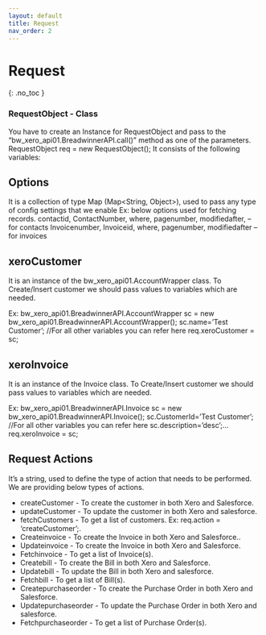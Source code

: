 ```yaml
---
layout: default
title: Request
nav_order: 2
---
```


# Request
{: .no_toc }


### RequestObject - Class
You have to create an Instance for RequestObject and pass to the “bw_xero_api01.BreadwinnerAPI.call()” method as one of the parameters. RequestObject req = new RequestObject(); It consists of the following variables:

## Options 
It is a collection of type Map (Map<String, Object>), used to pass any type of config settings that we enable Ex: below options used for fetching records. contactid, ContactNumber, where, pagenumber, modifiedafter, – for contacts Invoicenumber, Invoiceid, where, pagenumber, modifiedafter – for invoices

## xeroCustomer
It is an instance of the bw_xero_api01.AccountWrapper class. To Create/Insert customer we should pass values to variables which are needed.

Ex: bw_xero_api01.BreadwinnerAPI.AccountWrapper sc = new bw_xero_api01.BreadwinnerAPI.AccountWrapper(); sc.name=’Test Customer’; //For all other variables you can refer here req.xeroCustomer = sc;

## xeroInvoice
It is an instance of the Invoice class. To Create/Insert customer we should pass values to variables which are needed.

Ex: bw_xero_api01.BreadwinnerAPI.Invoice sc = new bw_xero_api01.BreadwinnerAPI.Invoice(); sc.CustomerId=’Test Customer’; //For all other variables you can refer here sc.description=’desc’;… req.xeroInvoice = sc;

## Request Actions
It’s a string, used to define the type of action that needs to be performed. We are providing below types of actions.

<ul>

<li>createCustomer - To create the customer in both Xero and Salesforce.</li>
<li>updateCustomer - To update the customer in both Xero and salesforce.</li>
<li>fetchCustomers - To get a list of customers. Ex: req.action = ‘createCustomer’;.</li>
<li>Createinvoice - To create the Invoice in both Xero and Salesforce..</li>
<li>Updateinvoice - To create the Invoice in both Xero and Salesforce.</li>
<li>Fetchinvoice - To get a list of Invoice(s).</li>
<li>Createbill - To create the Bill in both Xero and Salesforce.</li>
<li>Updatebill - To update the Bill in both Xero and salesforce.</li>
<li>Fetchbill - To get a list of Bill(s).</li>
<li>Createpurchaseorder - To create the Purchase Order in both Xero and Salesforce.</li>
<li>Updatepurchaseorder - To update the Purchase Order in both Xero and salesforce.</li>
<li>Fetchpurchaseorder - To get a list of Purchase Order(s).</li>

</ul>